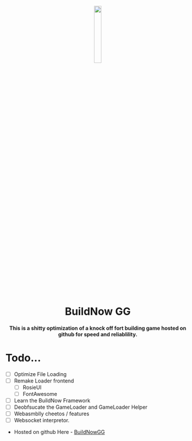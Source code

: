 <div align="center">
<p align="center">
  <img src="https://github.com/user-attachments/assets/97b7c3ba-57f8-4e8c-a7a4-f6441043ecff" width="20%" height="20%">
</p>
  
<h1> BuildNow GG </h1>
<h4> This is a shitty optimization of a knock off fort building game hosted on github for speed and reliablility. </h4>
</div>

# Todo...

- [ ] Optimize File Loading
- [ ] Remake Loader frontend
  - [ ] RosieUI
  - [ ] FontAwesome
- [ ] Learn the BuildNow Framework
- [ ] Deobfsucate the GameLoader and GameLoader Helper
- [ ] Webasmblly cheetos / features
- [ ] Websocket interpretor.

* Hosted on github Here - [BuildNowGG](http://cloudirector.is-a.dev/BuildNowGG/)
